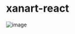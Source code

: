 # xanart-react

![image](https://github.com/AgusSaravia/xanart-react/assets/126606537/4c7f28dd-e5da-49fa-915c-e77d3cd0dc3c)

